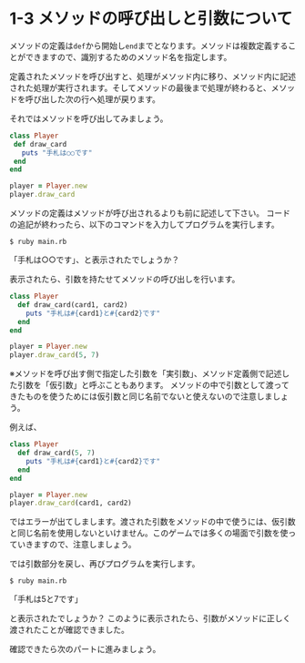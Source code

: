 # 1-3 メソッドの呼び出しと引数について

メソッドの定義は`def`から開始し`end`までとなります。メソッドは複数定義することができますので、識別するためのメソッド名を指定します。

定義されたメソッドを呼び出すと、処理がメソッド内に移り、メソッド内に記述された処理が実行されます。そしてメソッドの最後まで処理が終わると、メソッドを呼び出した次の行へ処理が戻ります。

それではメソッドを呼び出してみましょう。

 ~~~ruby
class Player
  def draw_card
    puts "手札は○○です"
  end
end

player = Player.new
player.draw_card
~~~

メソッドの定義はメソッドが呼び出されるよりも前に記述して下さい。
コードの追記が終わったら、以下のコマンドを入力してプログラムを実行します。

`$ ruby main.rb`

「手札は○○です」、と表示されたでしょうか？

表示されたら、引数を持たせてメソッドの呼び出しを行います。

~~~ruby
class Player
  def draw_card(card1, card2)
    puts "手札は#{card1}と#{card2}です"
  end
end

player = Player.new
player.draw_card(5, 7)
~~~

※メソッドを呼び出す側で指定した引数を「実引数」、メソッド定義側で記述した引数を「仮引数」と呼ぶこともあります。
メソッドの中で引数として渡ってきたものを使うためには仮引数と同じ名前でないと使えないので注意しましょう。

例えば、

~~~ruby
class Player
  def draw_card(5, 7)
    puts "手札は#{card1}と#{card2}です"
  end
end

player = Player.new
player.draw_card(card1, card2)
~~~

ではエラーが出てしまします。渡された引数をメソッドの中で使うには、仮引数と同じ名前を使用しないといけません。このゲームでは多くの場面で引数を使っていきますので、注意しましょう。

では引数部分を戻し、再びプログラムを実行します。

`$ ruby main.rb`

「手札は5と7です」

と表示されたでしょうか？
このように表示されたら、引数がメソッドに正しく渡されたことが確認できました。

確認できたら次のパートに進みましょう。
